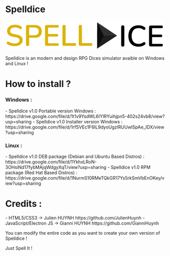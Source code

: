 # Spelldice

<img src="assets/img/Spelldice.png">

Spelldice is an modern and design RPG Dices simulator avaible on Windows and Linux !

<h1><strong>How to install ?</strong></h1>

<h3><strong>Windows :</strong></h3>
- Spelldice v1.0 Portable version Windows  : https://drive.google.com/file/d/1t1v9YsdWL6IYlRYuihjpn5-402s24vb8/view?usp=sharing
- Spelldice v1.0 Installer version Windows : https://drive.google.com/file/d/1rfSVEc1F6IL9dyoUgzIRUUwlSpAe_IDX/view?usp=sharing

<h3><strong>Linux :</strong></h3>
- Spelldice v1.0 DEB package (Debian and Ubuntu Based Distros) : https://drive.google.com/file/d/1YkhxLRoN-3OHsiNd17fybMAjqWdgyXqT/view?usp=sharing
- Spelldice v1.0 RPM package (Red Hat Based Distros) : https://drive.google.com/file/d/1NurmS10RMeTQkGR17Ys5rkSmVbEnOKey/view?usp=sharing


<h1><strong>Credits :</strong></h1>
- HTML5/CSS3 -> Julien HUYNH https://github.com/JulienHuynh
- JavaScript/Electron JS -> Gianni HUYNH https://github.com/GianniHuynh

You can modify the entire code as you want to create your own version of Spelldice !

Just Spell It !
